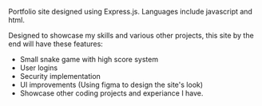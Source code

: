 Portfolio site designed using Express.js.
Languages include javascript and html.

Designed to showcase my skills and various other projects, this site by the end will have these features:

- Small snake game with high score system
- User logins
- Security implementation
- UI improvements (Using figma to design the site's look) 
- Showcase other coding projects and experiance I have. 
